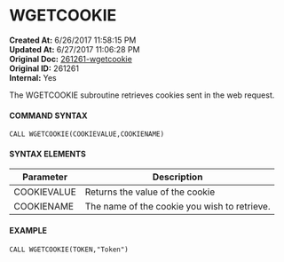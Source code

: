 # WGETCOOKIE

**Created At:** 6/26/2017 11:58:15 PM  
**Updated At:** 6/27/2017 11:06:28 PM  
**Original Doc:** [261261-wgetcookie](https://docs.zumasys.com/36617-trash/261261-wgetcookie)  
**Original ID:** 261261  
**Internal:** Yes  


The WGETCOOKIE subroutine retrieves cookies sent in the web request.

#### **COMMAND SYNTAX**

```
CALL WGETCOOKIE(COOKIEVALUE,COOKIENAME)
```

#### **SYNTAX ELEMENTS**


| Parameter | Description |
| --- | --- |
| COOKIEVALUE | Returns the value of the cookie |
| COOKIENAME | The name of the cookie you wish to retrieve. |


#### EXAMPLE

```
CALL WGETCOOKIE(TOKEN,"Token")
```
